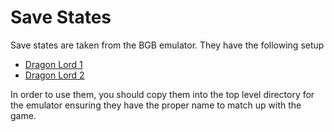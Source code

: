 # Save States

Save states are taken from the BGB emulator. They have the following setup

  * [Dragon Lord 1](./DragonLord1.sn0)
  * [Dragon Lord 2](./DragonLord2.sn1)

In order to use them, you should copy them into the top level directory for the
emulator ensuring they have the proper name to match up with the game.